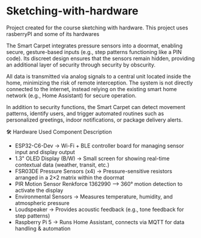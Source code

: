 # Sketching-with-hardware
Project created for the course sketching with hardware. This project uses rasberryPI and some of its hardwares

The Smart Carpet integrates pressure sensors into a doormat, enabling secure, gesture-based inputs (e.g., step patterns functioning like a PIN code). Its discreet design ensures that the sensors remain hidden, providing an additional layer of security through security by obscurity.

All data is transmitted via analog signals to a central unit located inside the home, minimizing the risk of remote interception. The system is not directly connected to the internet, instead relying on the existing smart home network (e.g., Home Assistant) for secure operation.

In addition to security functions, the Smart Carpet can detect movement patterns, identify users, and trigger automated routines such as personalized greetings, indoor notifications, or package delivery alerts.

🛠️ Hardware Used
Component	Description
- ESP32-C6-Dev ->	Wi-Fi + BLE controller board for managing sensor input and display output
- 1.3" OLED Display (B/W) ->	Small screen for showing real-time contextual data (weather, transit, etc.)
- FSR03DE Pressure Sensors (x4) ->	Pressure-sensitive resistors arranged in a 2×2 matrix within the doormat
- PIR Motion Sensor	Renkforce 1362990 –> 360° motion detection to activate the display
- Environmental Sensors ->	Measures temperature, humidity, and atmospheric pressure
- Loudspeaker ->	Provides acoustic feedback (e.g., tone feedback for step patterns)
- Raspberry Pi 5 ->	Runs Home Assistant, connects via MQTT for data handling & automation


